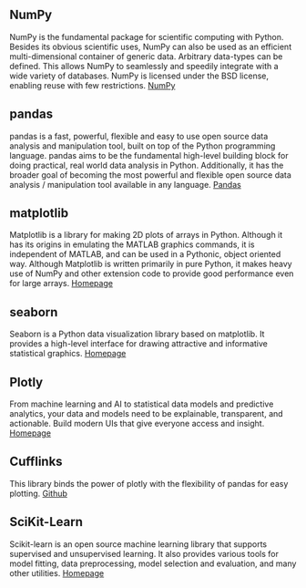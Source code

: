 ## NumPy
NumPy is the fundamental package for scientific computing with Python.
Besides its obvious scientific uses, NumPy can also be used as an efficient multi-dimensional container of generic data. Arbitrary data-types can be defined. This allows NumPy to seamlessly and speedily integrate with a wide variety of databases.
NumPy is licensed under the BSD license, enabling reuse with few restrictions.
[NumPy](https://numpy.org/)

## pandas
pandas is a fast, powerful, flexible and easy to use open source data analysis and manipulation tool,
built on top of the Python programming language.
pandas aims to be the fundamental high-level building block for doing practical, real world data analysis in Python. Additionally, it has the broader goal of becoming the most powerful and flexible open source data analysis / manipulation tool available in any language.
[Pandas](https://pandas.pydata.org/about/)

## matplotlib
Matplotlib is a library for making 2D plots of arrays in Python. Although it has its origins in emulating the MATLAB graphics commands, it is independent of MATLAB, and can be used in a Pythonic, object oriented way. Although Matplotlib is written primarily in pure Python, it makes heavy use of NumPy and other extension code to provide good performance even for large arrays.
[Homepage](https://matplotlib.org/index.html)

## seaborn
Seaborn is a Python data visualization library based on matplotlib. It provides a high-level interface for drawing attractive and informative statistical graphics.
[Homepage](https://seaborn.pydata.org/)

## Plotly
From machine learning and AI to statistical data models and predictive analytics, your data and models need to be explainable, transparent, and actionable. Build modern UIs that give everyone access and insight.
[Homepage](https://plotly.com/)

## Cufflinks
This library binds the power of plotly with the flexibility of pandas for easy plotting.
[Github](https://github.com/santosjorge/cufflinks)

## SciKit-Learn
Scikit-learn is an open source machine learning library that supports supervised and unsupervised learning. It also provides various tools for model fitting, data preprocessing, model selection and evaluation, and many other utilities.
[Homepage](https://scikit-learn.org/stable/)